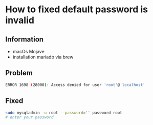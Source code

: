 # How to fixed default password is invalid

## Information

- macOs Mojave
- installation mariadb via brew

## Problem

```bash
ERROR 1698 (28000): Access denied for user 'root'@'localhost'
```

## Fixed

```bash
sudo mysqladmin -u root --password='' password root 
# enter your password
```
